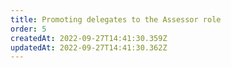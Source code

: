 ```yaml
---
title: Promoting delegates to the Assessor role
order: 5
createdAt: 2022-09-27T14:41:30.359Z
updatedAt: 2022-09-27T14:41:30.362Z
---
```

